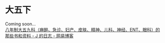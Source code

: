 # 大五下

Coming soon...  
[八年制大五九科（麻醉、急诊、妇产、皮肤、精神、儿科、神经、ENT、眼科）的那些书和资料 - J 的日志 - 网易博客](http://blog.163.com/chenchujie17@126/blog/static/96216096201352701922157/)

